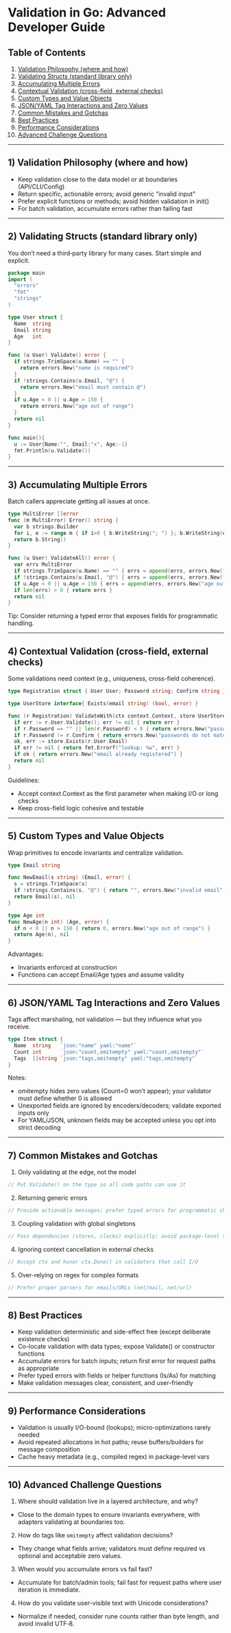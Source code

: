 # Validation in Go: Advanced Developer Guide

## Table of Contents
1. [Validation Philosophy (where and how)](#toc-1-philosophy)
2. [Validating Structs (standard library only)](#toc-2-structs)
3. [Accumulating Multiple Errors](#toc-3-multi-errors)
4. [Contextual Validation (cross-field, external checks)](#toc-4-contextual)
5. [Custom Types and Value Objects](#toc-5-value-objects)
6. [JSON/YAML Tag Interactions and Zero Values](#toc-6-tags-zero)
7. [Common Mistakes and Gotchas](#toc-7-mistakes)
8. [Best Practices](#toc-8-best)
9. [Performance Considerations](#toc-9-performance)
10. [Advanced Challenge Questions](#toc-10-advanced)

---

<a id="toc-1-philosophy"></a>

## 1) Validation Philosophy (where and how)

- Keep validation close to the data model or at boundaries (API/CLI/Config)
- Return specific, actionable errors; avoid generic "invalid input"
- Prefer explicit functions or methods; avoid hidden validation in init()
- For batch validation, accumulate errors rather than failing fast

---

<a id="toc-2-structs"></a>

## 2) Validating Structs (standard library only)

You don’t need a third‑party library for many cases. Start simple and explicit.

```go
package main
import (
  "errors"
  "fmt"
  "strings"
)

type User struct {
  Name  string
  Email string
  Age   int
}

func (u User) Validate() error {
  if strings.TrimSpace(u.Name) == "" {
    return errors.New("name is required")
  }
  if !strings.Contains(u.Email, "@") {
    return errors.New("email must contain @")
  }
  if u.Age < 0 || u.Age > 150 {
    return errors.New("age out of range")
  }
  return nil
}

func main(){
  u := User{Name:"", Email:"x", Age:-1}
  fmt.Println(u.Validate())
}
```

---

<a id="toc-3-multi-errors"></a>

## 3) Accumulating Multiple Errors

Batch callers appreciate getting all issues at once.

```go
type MultiError []error
func (m MultiError) Error() string {
  var b strings.Builder
  for i, e := range m { if i>0 { b.WriteString("; ") }; b.WriteString(e.Error()) }
  return b.String()
}

func (u User) ValidateAll() error {
  var errs MultiError
  if strings.TrimSpace(u.Name) == "" { errs = append(errs, errors.New("name required")) }
  if !strings.Contains(u.Email, "@") { errs = append(errs, errors.New("email invalid")) }
  if u.Age < 0 || u.Age > 150 { errs = append(errs, errors.New("age out of range")) }
  if len(errs) > 0 { return errs }
  return nil
}
```

Tip: Consider returning a typed error that exposes fields for programmatic handling.

---

<a id="toc-4-contextual"></a>

## 4) Contextual Validation (cross-field, external checks)

Some validations need context (e.g., uniqueness, cross-field coherence).

```go
type Registration struct { User User; Password string; Confirm string }

type UserStore interface{ Exists(email string) (bool, error) }

func (r Registration) ValidateWith(ctx context.Context, store UserStore) error {
  if err := r.User.Validate(); err != nil { return err }
  if r.Password == "" || len(r.Password) < 8 { return errors.New("password too short") }
  if r.Password != r.Confirm { return errors.New("passwords do not match") }
  ok, err := store.Exists(r.User.Email)
  if err != nil { return fmt.Errorf("lookup: %w", err) }
  if ok { return errors.New("email already registered") }
  return nil
}
```

Guidelines:
- Accept context.Context as the first parameter when making I/O or long checks
- Keep cross-field logic cohesive and testable

---

<a id="toc-5-value-objects"></a>

## 5) Custom Types and Value Objects

Wrap primitives to encode invariants and centralize validation.

```go
type Email string

func NewEmail(s string) (Email, error) {
  s = strings.TrimSpace(s)
  if !strings.Contains(s, "@") { return "", errors.New("invalid email") }
  return Email(s), nil
}

type Age int
func NewAge(n int) (Age, error) {
  if n < 0 || n > 150 { return 0, errors.New("age out of range") }
  return Age(n), nil
}
```

Advantages:
- Invariants enforced at construction
- Functions can accept Email/Age types and assume validity

---

<a id="toc-6-tags-zero"></a>

## 6) JSON/YAML Tag Interactions and Zero Values

Tags affect marshaling, not validation — but they influence what you receive.

```go
type Item struct {
  Name  string   `json:"name" yaml:"name"`
  Count int      `json:"count,omitempty" yaml:"count,omitempty"`
  Tags  []string `json:"tags,omitempty" yaml:"tags,omitempty"`
}
```

Notes:
- omitempty hides zero values (Count=0 won’t appear); your validator must define whether 0 is allowed
- Unexported fields are ignored by encoders/decoders; validate exported inputs only
- For YAML/JSON, unknown fields may be accepted unless you opt into strict decoding

---

<a id="toc-7-mistakes"></a>

## 7) Common Mistakes and Gotchas

1) Only validating at the edge, not the model
```go
// Put Validate() on the type so all code paths can use it
```

2) Returning generic errors
```go
// Provide actionable messages; prefer typed errors for programmatic checks
```

3) Coupling validation with global singletons
```go
// Pass dependencies (stores, clocks) explicitly; avoid package-level state
```

4) Ignoring context cancellation in external checks
```go
// Accept ctx and honor ctx.Done() in validators that call I/O
```

5) Over-relying on regex for complex formats
```go
// Prefer proper parsers for emails/URLs (net/mail, net/url)
```

---

<a id="toc-8-best"></a>

## 8) Best Practices

- Keep validation deterministic and side-effect free (except deliberate existence checks)
- Co-locate validation with data types; expose Validate() or constructor functions
- Accumulate errors for batch inputs; return first error for request paths as appropriate
- Prefer typed errors with fields or helper functions (Is/As) for matching
- Make validation messages clear, consistent, and user-friendly

---

<a id="toc-9-performance"></a>

## 9) Performance Considerations

- Validation is usually I/O-bound (lookups); micro-optimizations rarely needed
- Avoid repeated allocations in hot paths; reuse buffers/builders for message composition
- Cache heavy metadata (e.g., compiled regex) in package-level vars

---

<a id="toc-10-advanced"></a>

## 10) Advanced Challenge Questions

1) Where should validation live in a layered architecture, and why?
- Close to the domain types to ensure invariants everywhere, with adapters validating at boundaries too.

2) How do tags like `omitempty` affect validation decisions?
- They change what fields arrive; validators must define required vs optional and acceptable zero values.

3) When would you accumulate errors vs fail fast?
- Accumulate for batch/admin tools; fail fast for request paths where user iteration is immediate.

4) How do you validate user-visible text with Unicode considerations?
- Normalize if needed, consider rune counts rather than byte length, and avoid invalid UTF‑8.

